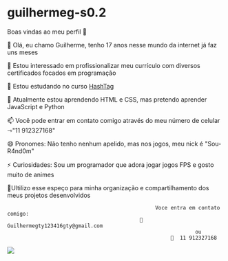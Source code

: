# guilhermeg-s0.2
Boas vindas ao meu perfil 🏴

👋 Olá, eu chamo Guilherme, tenho 17 anos nesse mundo da internet já faz uns meses

👀 Estou interessado em profissionalizar meu currículo com diversos certificados focados em programação

📖 Estou estudando no curso [HashTag](https://www.hashtagtreinamentos.com/?origemurl=75502579145&gad_source=1&gclid=CjwKCAjwmrqzBhAoEiwAXVpgooEL_6U-_oAmvRO7jZgTmfxLffE2XwGCBbUgb4rQmVA22oR2TooatxoClQ4QAvD_BwE)

🌱 Atualmente estou aprendendo HTML e CSS, mas pretendo aprender JavaScript e Python

📫 Você pode entrar em contato comigo através do meu número de celular ⇾"11 912327168"

😄 Pronomes: Não tenho nenhum apelido, mas nos jogos, meu nick é "Sou-R4nd0m"

⚡ Curiosidades: Sou um programador que adora jogar jogos FPS e gosto muito de animes

📓Ultilizo esse espeço para minha organização e compartilhamento dos meus projetos desenvolvidos

                                                    Voce entra em contato comigo:
                                               📧  Guilhermegty123416gty@gmail.com
                                                                 ou
                                                         📴  11 912327168


![](https://media1.tenor.com/m/p0uaoj653tAAAAAC/black-clover.gif)

